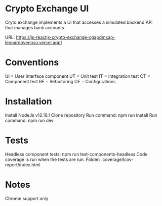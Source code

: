 # Crypto Exchange UI
Cryto exchange implements a UI that accesses a simulated backend API that manages
bank accounts.

URL: https://js-reactjs-crypto-exchange-cgapdmxap-leonardovenoso.vercel.app/


# Conventions
UI = User interface component
UT = Unit test
IT = Integration test
CT = Component test
RF = Refactoring
CF = Configurations

# Installation
Install NodeJs v12.16.1
Clone repository
Run command: npm run install
Run command: npm run dev

# Tests
Headless component tests: npm run test-components-headless
Code coverage is run when the tests are run. Folder: .coverage/lcov-report/index.html

# Notes
Chrome support only